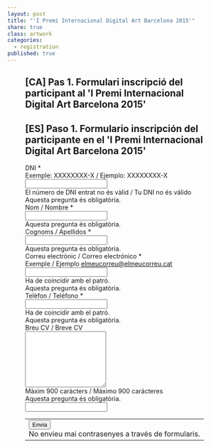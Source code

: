 ```yaml
---
layout: post
title: "'I Premi Internacional Digital Art Barcelona 2015'"
share: true
class: artwork
categories:
  - registration
published: true
---
```


<figure class="no-margin margin-bottom-1">
	<div class="padding-artwork-container">
	<h2><span class="lang-highlight">[CA]</span> Pas 1. Formulari inscripció del participant al 'I Premi Internacional Digital Art Barcelona 2015'</h2>
	<h2><span class="lang-highlight">[ES]</span> Paso 1. Formulario inscripción del participante en el 'I Premi Internacional Digital Art Barcelona 2015'</h2>
		<script type="text/javascript">
		   var submitted=false;
		</script>
		<iframe name="hidden_iframe" id="hidden_iframe"
		style="display:none;" onload="if(submitted)
		{window.location='/gracies/';}">
		</iframe>
		<form action="https://docs.google.com/forms/d/1AQjmKHom5-qLRWAHohIRa76OM418GpUVMsi3tqkEIbg/formResponse" method="POST" id="ss-form" target="hidden_iframe" onsubmit="submitted=true;"><ol role="list" class="ss-question-list" style="padding-left: 0">
		<div class="ss-form-question errorbox-good" role="listitem">
		<div dir="ltr" class="ss-item ss-item-required ss-text"><div class="ss-form-entry">
		<label class="ss-q-item-label" for="entry_1198070130"><div class="ss-q-title">DNI
		<label for="itemView.getDomIdToLabel()" aria-label="(Camp obligatori)"></label>
		<span class="ss-required-asterisk" aria-hidden="true">*</span></div>
		<div class="ss-q-help ss-secondary-text" dir="ltr">Exemple: XXXXXXXX-X / Ejemplo: XXXXXXXX-X</div></label>
		<input type="text" name="entry.1198070130" value="" class="ss-q-short" id="entry_1198070130" dir="auto" aria-label="DNI Exemple: XXXXXXXX-X / Ejemplo: XXXXXXXX-X El número de DNI entrat no és vàlid / Tu DNI no és válido" aria-required="true" required="" pattern="(X|\d{1})\d{7}-\D{1}" title="El n&uacute;mero de DNI entrat no &eacute;s v&agrave;lid / Tu DNI no &eacute;s v&aacute;lido">
		<div class="error-message" id="1982493686_errorMessage">El n&uacute;mero de DNI entrat no &eacute;s v&agrave;lid / Tu DNI no &eacute;s v&aacute;lido</div>
		<div class="required-message">Aquesta pregunta és obligatòria.</div>
		</div></div></div> <div class="ss-form-question errorbox-good" role="listitem">
		<div dir="ltr" class="ss-item ss-item-required ss-text"><div class="ss-form-entry">
		<label class="ss-q-item-label" for="entry_618232805"><div class="ss-q-title">Nom / Nombre
		<label for="itemView.getDomIdToLabel()" aria-label="(Camp obligatori)"></label>
		<span class="ss-required-asterisk" aria-hidden="true">*</span></div>
		<div class="ss-q-help ss-secondary-text" dir="ltr"></div></label>
		<input type="text" name="entry.618232805" value="" class="ss-q-short" id="entry_618232805" dir="auto" aria-label="Nom / Nombre  " aria-required="true" required="" title="">
		<div class="error-message" id="281850308_errorMessage"></div>
		<div class="required-message">Aquesta pregunta és obligatòria.</div>
		</div></div></div> <div class="ss-form-question errorbox-good" role="listitem">
		<div dir="ltr" class="ss-item ss-item-required ss-text"><div class="ss-form-entry">
		<label class="ss-q-item-label" for="entry_808183520"><div class="ss-q-title">Cognoms / Apellidos
		<label for="itemView.getDomIdToLabel()" aria-label="(Camp obligatori)"></label>
		<span class="ss-required-asterisk" aria-hidden="true">*</span></div>
		<div class="ss-q-help ss-secondary-text" dir="ltr"></div></label>
		<input type="text" name="entry.808183520" value="" class="ss-q-short" id="entry_808183520" dir="auto" aria-label="Cognoms / Apellidos  " aria-required="true" required="" title="">
		<div class="error-message" id="961683065_errorMessage"></div>
		<div class="required-message">Aquesta pregunta és obligatòria.</div>
		</div></div></div> <div class="ss-form-question errorbox-good" role="listitem">
		<div dir="ltr" class="ss-item ss-item-required ss-text"><div class="ss-form-entry">
		<label class="ss-q-item-label" for="entry_756232391"><div class="ss-q-title">Correu electrònic / Correo electrónico
		<label for="itemView.getDomIdToLabel()" aria-label="(Camp obligatori)"></label>
		<span class="ss-required-asterisk" aria-hidden="true">*</span></div>
		<div class="ss-q-help ss-secondary-text" dir="ltr">Exemple / Ejemplo <a href="mailto:elmeucorreu@elmeucorreu.cat">elmeucorreu@elmeucorreu.cat</a></div></label>
		<input type="text" name="entry.756232391" value="" class="ss-q-short" id="entry_756232391" dir="auto" aria-label="Correu electrònic / Correo electrónico Exemple / Ejemplo elmeucorreu@elmeucorreu.cat Ha de coincidir amb el patró." aria-required="true" required="" pattern="^[_a-z0-9-]+(.[_a-z0-9-]+)*@[a-z0-9-]+(.[a-z0-9-]+)*(.[a-z]{2,3})$" title="Ha de coincidir amb el patr&oacute;.">
		<div class="error-message" id="1446007873_errorMessage">Ha de coincidir amb el patr&oacute;.</div>
		<div class="required-message">Aquesta pregunta és obligatòria.</div>
		</div></div></div> <div class="ss-form-question errorbox-good" role="listitem">
		<div dir="ltr" class="ss-item ss-item-required ss-text"><div class="ss-form-entry">
		<label class="ss-q-item-label" for="entry_1023385200"><div class="ss-q-title">Telèfon / Teléfono
		<label for="itemView.getDomIdToLabel()" aria-label="(Camp obligatori)"></label>
		<span class="ss-required-asterisk" aria-hidden="true">*</span></div>
		<div class="ss-q-help ss-secondary-text" dir="ltr"></div></label>
		<input type="text" name="entry.1023385200" value="" class="ss-q-short" id="entry_1023385200" dir="auto" aria-label="Telèfon / Teléfono  Ha de coincidir amb el patró." aria-required="true" required="" pattern="^[9|6]{1}([\d]{2}[-]*){3}[\d]{2}$" title="Ha de coincidir amb el patr&oacute;.">
		<div class="error-message" id="304145937_errorMessage">Ha de coincidir amb el patr&oacute;.</div>
		<div class="required-message">Aquesta pregunta és obligatòria.</div>
		</div></div></div> <div class="ss-form-question errorbox-good" role="listitem">
		<div dir="ltr" class="ss-item  ss-paragraph-text"><div class="ss-form-entry">
		<label class="ss-q-item-label" for="entry_646784218"><div class="ss-q-title">Breu CV / Breve CV
		</div>
		<div class="ss-q-help ss-secondary-text" dir="ltr"></div></label>
		<textarea name="entry.646784218" rows="8" cols="0" class="ss-q-long" id="entry_646784218" dir="auto" aria-label="Breu CV / Breve CV  Màxim 900 caràcters / Máximo 900 carácteres"></textarea>
		<div class="error-message" id="1856916672_errorMessage">M&agrave;xim 900 car&agrave;cters / M&aacute;ximo 900 car&aacute;cteres</div>
		<div class="required-message">Aquesta pregunta és obligatòria.</div>
		</div></div></div>
		<input type="hidden" name="draftResponse" value="[,,&quot;-9135145655486883977&quot;]
		">
		<input type="hidden" name="pageHistory" value="0">
		<input type="hidden" name="fbzx" value="-9135145655486883977">
	    <div class="ss-form-entry"><label id="ssTestLabel" for="ssTestValue"></label>
	    <input type="text" name="ssTestValue" value="" id="ssTestValue" /></div>
          <div class="ss-item ss-navigate"><table id="navigation-table"><tbody><tr><td class="ss-form-entry goog-inline-block" id="navigation-buttons" dir="ltr">
          <input type="submit" name="submit" value="Envia" id="ss-submit" class="jfk-button jfk-button-action ">
          <div class="ss-password-warning ss-secondary-text">No envieu mai contrasenyes a través de formularis.</div></td>
          </tr></tbody></table></div></ol></form>
	</div>
</figure>